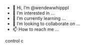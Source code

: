 - 👋 Hi, I’m @wendewwhipppl
- 👀 I’m interested in ...
- 🌱 I’m currently learning ...
- 💞️ I’m looking to collaborate on ...
- 📫 How to reach me ...

<!---
wendewwhipppl/wendewwhipppl is a ✨ special ✨ repository because its `README.md` (this file) appears on your GitHub profile.
You can click the Preview link to take a look at your changes.
--->
control c



